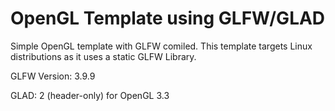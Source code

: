 # OpenGL Template using GLFW/GLAD

Simple OpenGL template with GLFW comiled. This template targets Linux distributions as it uses a static GLFW Library.

GLFW Version: 3.9.9

GLAD: 2 (header-only) for OpenGL 3.3

